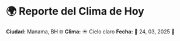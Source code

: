 # 🌍 Reporte del Clima de Hoy

**Ciudad:** Manama, BH 🌐
**Clima:** ☀️ Cielo claro
**Fecha:** 📅 24, 03, 2025 🚀
